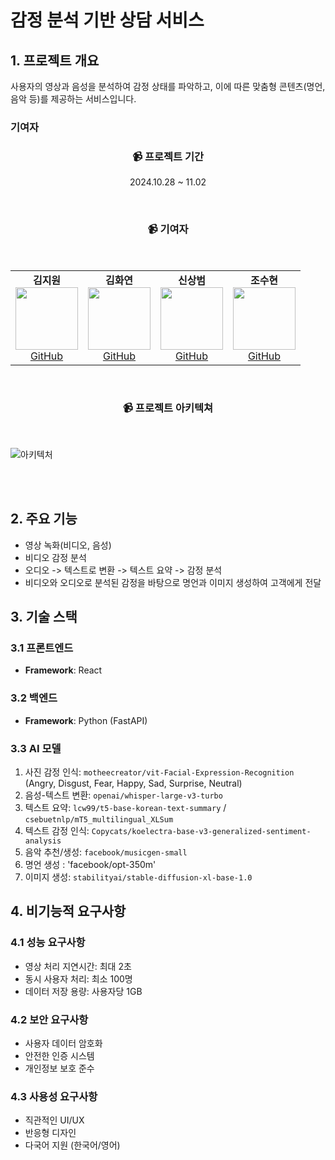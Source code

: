 # 감정 분석 기반 상담 서비스

## 1. 프로젝트 개요
사용자의 영상과 음성을 분석하여 감정 상태를 파악하고, 이에 따른 맞춤형 콘텐츠(명언, 음악 등)를 제공하는 서비스입니다.

### 기여자
<h3 align="center">📹 프로젝트 기간</h3>
<p align="center">2024.10.28 ~ 11.02</p>
<br>
<h3 align="center">📹 기여자</h3>
<br>

<table align="center">
  <tr>
    <td align="center">
      <strong>김지원</strong><br>
      <img src="https://avatars.githubusercontent.com/JJiwonn" width="100" height="100"><br>
      <a href="https://github.com/JJiwonn">GitHub</a>
    </td>
    <td align="center">
      <strong>김화연</strong><br>
      <img src="https://avatars.githubusercontent.com/KHY90" width="100" height="100"><br>
      <a href="https://github.com/KHY90">GitHub</a>
    </td>
    <td align="center">
      <strong>신상범</strong><br>
      <img src="https://avatars.githubusercontent.com/sashin92" width="100" height="100"><br>
      <a href="https://github.com/sashin92">GitHub</a>
    </td>
    <td align="center">
      <strong>조수현</strong><br>
      <img src="https://avatars.githubusercontent.com/chosuhyeon0812" width="100" height="100"><br>
      <a href="https://github.com/chosuhyeon0812">GitHub</a>
    </td>
  </tr>
</table>

<br>
<h3 align="center">📹 프로젝트 아키텍쳐</h3>
<br>

![아키텍처](https://github.com/user-attachments/assets/4608b3f2-83f1-46e4-8447-c1828e9832d2)


<br><br>
## 2. 주요 기능
- 영상 녹화(비디오, 음성)
- 비디오 감정 분석
- 오디오 -> 텍스트로 변환 -> 텍스트 요약 -> 감정 분석
- 비디오와 오디오로 분석된 감정을 바탕으로 명언과 이미지 생성하여 고객에게 전달

## 3. 기술 스택

### 3.1 프론트엔드
- **Framework**: React

### 3.2 백엔드
- **Framework**: Python (FastAPI)

### 3.3 AI 모델
1. 사진 감정 인식: `motheecreator/vit-Facial-Expression-Recognition` (Angry, Disgust, Fear, Happy, Sad, Surprise, Neutral)
2. 음성-텍스트 변환: `openai/whisper-large-v3-turbo`
3. 텍스트 요약: `lcw99/t5-base-korean-text-summary` / `csebuetnlp/mT5_multilingual_XLSum`
4. 텍스트 감정 인식: `Copycats/koelectra-base-v3-generalized-sentiment-analysis`
5. 음악 추천/생성: `facebook/musicgen-small`
6. 명언 생성 : 'facebook/opt-350m'
7. 이미지 생성: `stabilityai/stable-diffusion-xl-base-1.0`

## 4. 비기능적 요구사항

### 4.1 성능 요구사항
- 영상 처리 지연시간: 최대 2초
- 동시 사용자 처리: 최소 100명
- 데이터 저장 용량: 사용자당 1GB

### 4.2 보안 요구사항
- 사용자 데이터 암호화
- 안전한 인증 시스템
- 개인정보 보호 준수

### 4.3 사용성 요구사항
- 직관적인 UI/UX
- 반응형 디자인
- 다국어 지원 (한국어/영어)
